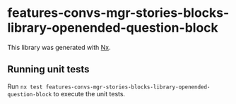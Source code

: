 # features-convs-mgr-stories-blocks-library-openended-question-block

This library was generated with [Nx](https://nx.dev).

## Running unit tests

Run `nx test features-convs-mgr-stories-blocks-library-openended-question-block` to execute the unit tests.
